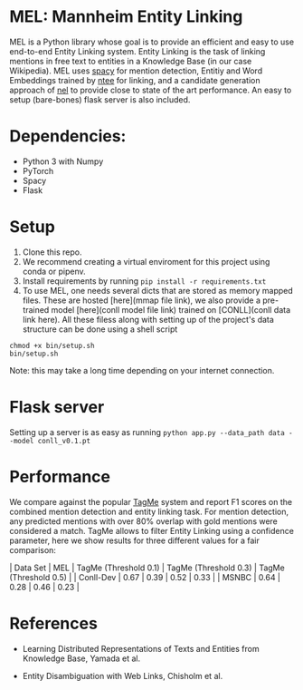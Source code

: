 # MEL: Mannheim Entity Linking
MEL is a Python library whose goal is to provide an efficient and easy to use end-to-end Entity Linking system.
Entity Linking is the task of linking mentions in free text to entities in a Knowledge Base (in our case Wikipedia).
MEL uses [spacy](https://spacy.io/) for mention detection, Entitiy and Word Embeddings trained by 
[ntee](https://github.com/studio-ousia/ntee) for linking, and a candidate generation approach of
[nel](https://github.com/wikilinks/nel) to provide close to state of the art performance. An easy to
setup (bare-bones) flask server is also included.

# Dependencies:
* Python 3 with Numpy
* PyTorch
* Spacy
* Flask


# Setup 

1. Clone this repo.
2. We recommend creating a virtual enviroment for this project using conda or pipenv.
3. Install requirements by running
```pip install -r requirements.txt```
4. To use MEL, one needs several dicts that are stored as memory mapped files. These are hosted [here](mmap file link), 
we also provide a pre-trained model [here](conll model file link) trained on [CONLL](conll data link here).
All these filess along with setting up of the project's data structure can be done using a shell script
```
chmod +x bin/setup.sh
bin/setup.sh
```
Note: this may take a long time depending on your internet connection.


# Flask server

Setting up a server is as easy as running
```python app.py --data_path data --model conll_v0.1.pt```

# Performance

We compare against the popular [TagMe](https://tagme.d4science.org/tagme/) system and report F1 scores on the combined
mention detection and entity linking task. For mention detection, any predicted mentions with over 80% overlap with 
gold mentions were considered a match. TagMe allows to filter Entity Linking using a confidence parameter, here we show
results for three different values for a fair comparison:

| Data Set  | MEL  | TagMe (Threshold 0.1) | TagMe (Threshold 0.3) | TagMe (Threshold 0.5) |
| Conll-Dev | 0.67 |        0.39           |        0.52           |        0.33           |
| MSNBC     | 0.64 |        0.28           |        0.46           |        0.23           |




# References

* Learning Distributed Representations of Texts and Entities from Knowledge Base, Yamada et al.

* Entity Disambiguation with Web Links, Chisholm et al.